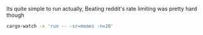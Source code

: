 Its quite simple to run actually,
Beating reddit's rate limiting was pretty hard though

```bash
cargo-watch -x 'run -- -sr=memes -n=20'
```
